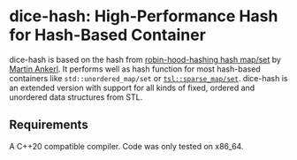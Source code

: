 # dice-hash: High-Performance Hash for Hash-Based Container

dice-hash is based on the hash from [robin-hood-hashing hash map/set](https://github.com/martinus/robin-hood-hashing) by [Martin Ankerl](https://martin.ankerl.com/). It performs well as hash function for most hash-based containers like `std::unordered_map/set` or [`tsl::sparse_map/set`](https://github.com/Tessil/sparse-map). 
dice-hash is an extended version with support for all kinds of fixed, ordered and unordered data structures from STL. 

## Requirements

A C++20 compatible compiler. Code was only tested on x86_64.

